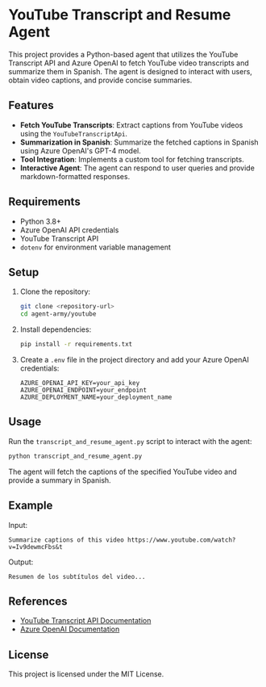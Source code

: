 # YouTube Transcript and Resume Agent

This project provides a Python-based agent that utilizes the YouTube Transcript API and Azure OpenAI to fetch YouTube video transcripts and summarize them in Spanish. The agent is designed to interact with users, obtain video captions, and provide concise summaries.

## Features

- **Fetch YouTube Transcripts**: Extract captions from YouTube videos using the `YouTubeTranscriptApi`.
- **Summarization in Spanish**: Summarize the fetched captions in Spanish using Azure OpenAI's GPT-4 model.
- **Tool Integration**: Implements a custom tool for fetching transcripts.
- **Interactive Agent**: The agent can respond to user queries and provide markdown-formatted responses.

## Requirements

- Python 3.8+
- Azure OpenAI API credentials
- YouTube Transcript API
- `dotenv` for environment variable management

## Setup

1. Clone the repository:
   ```bash
   git clone <repository-url>
   cd agent-army/youtube
   ```

2. Install dependencies:
   ```bash
   pip install -r requirements.txt
   ```

3. Create a `.env` file in the project directory and add your Azure OpenAI credentials:
   ```env
   AZURE_OPENAI_API_KEY=your_api_key
   AZURE_OPENAI_ENDPOINT=your_endpoint
   AZURE_DEPLOYMENT_NAME=your_deployment_name
   ```

## Usage

Run the `transcript_and_resume_agent.py` script to interact with the agent:

```bash
python transcript_and_resume_agent.py
```

The agent will fetch the captions of the specified YouTube video and provide a summary in Spanish.

## Example

Input:
```
Summarize captions of this video https://www.youtube.com/watch?v=Iv9dewmcFbs&t
```

Output:
```
Resumen de los subtítulos del video...
```

## References

- [YouTube Transcript API Documentation](https://github.com/jdepoix/youtube-transcript-api)
- [Azure OpenAI Documentation](https://learn.microsoft.com/en-us/azure/cognitive-services/openai/)

## License

This project is licensed under the MIT License.